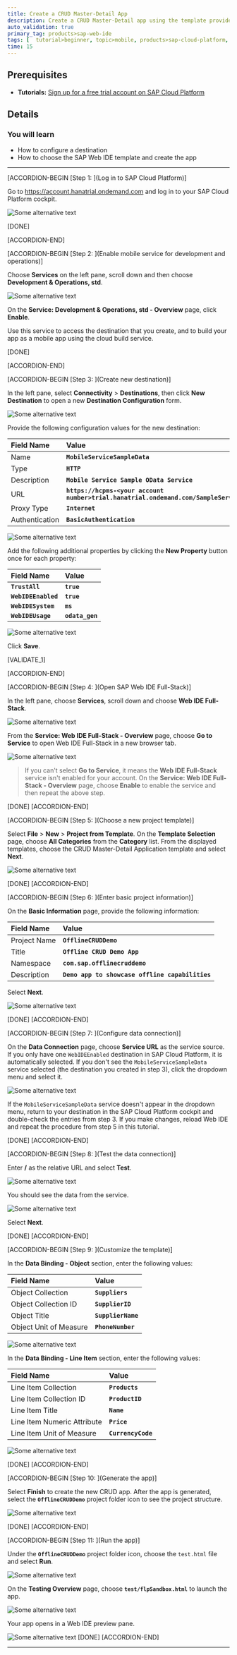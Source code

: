 ```yaml
---
title: Create a CRUD Master-Detail App
description: Create a CRUD Master-Detail app using the template provided by SAP Web IDE, and get it ready to be built as a hybrid app.
auto_validation: true
primary_tag: products>sap-web-ide
tags: [  tutorial>beginner, topic>mobile, products>sap-cloud-platform, products>sap-web-ide, products>sap-web-ide-plug-ins ]
time: 15
---
```


## Prerequisites  
 - **Tutorials:** [Sign up for a free trial account on SAP Cloud Platform](https://developers.sap.com/tutorials/hcp-create-trial-account.html)

## Details
### You will learn  
  - How to configure a destination
  - How to choose the SAP Web IDE template and create the app


---

[ACCORDION-BEGIN [Step 1: ](Log in to SAP Cloud Platform)]

Go to <https://account.hanatrial.ondemand.com> and log in to your SAP Cloud Platform cockpit.

![Some alternative text](step1.png)

[DONE]

[ACCORDION-END]

[ACCORDION-BEGIN [Step 2: ](Enable mobile service for development and operations)]

Choose **Services** on the left pane, scroll down and then choose **Development & Operations, std**.

![Some alternative text](step2.png)

On the **Service: Development & Operations, std - Overview** page, click **Enable**.

Use this service to access the destination that you create, and to build your app as a mobile app using the cloud build service.

[DONE]

[ACCORDION-END]

[ACCORDION-BEGIN [Step 3: ](Create new destination)]

In the left pane, select **Connectivity** > **Destinations**, then click **New Destination** to open a new **Destination Configuration** form.

![Some alternative text](step3-part1.png)

Provide the following configuration values for the new destination:

|  Field Name     | Value
|  :------------- | :-------------
|  Name           | **`MobileServiceSampleData`**
|  Type           | **`HTTP`**
|  Description    | **`Mobile Service Sample OData Service`**
|  URL            | **`https://hcpms-<your account number>trial.hanatrial.ondemand.com/SampleServices/ESPM.svc`**
|  Proxy Type     | **`Internet`**
|  Authentication | **`BasicAuthentication`**

![Some alternative text](step3-part2.png)

Add the following additional properties by clicking the **New Property** button once for each property:

|  Field Name     | Value
|  :------------- | :-------------
|  **`TrustAll`** | **`true`**
|  **`WebIDEEnabled`** | **`true`**
|  **`WebIDESystem`** |  **`ms`**
|  **`WebIDEUsage`** | **`odata_gen`**

![Some alternative text](step3-part3.png)

Click **Save**.

[VALIDATE_1]

[ACCORDION-END]


[ACCORDION-BEGIN [Step 4: ](Open SAP Web IDE Full-Stack)]

In the left pane, choose **Services**, scroll down and choose **Web IDE Full-Stack**.

![Some alternative text](step4-part1.png)

From the **Service: Web IDE Full-Stack - Overview** page, choose **Go to Service** to open Web IDE Full-Stack in a new browser tab.

![Some alternative text](step4-part2.png)

>If you can't select **Go to Service**, it means the **Web IDE Full-Stack** service isn't enabled for your account. On the **Service: Web IDE Full-Stack - Overview** page, choose **Enable** to enable the service and then repeat the above step.

[DONE]
[ACCORDION-END]

[ACCORDION-BEGIN [Step 5: ](Choose a new project template)]

Select **File** > **New** > **Project from Template**.
On the **Template Selection** page, choose **All Categories** from the **Category** list.
From the displayed templates, choose the CRUD Master-Detail Application template and select **Next**.

![Some alternative text](step5.png)

[DONE]
[ACCORDION-END]

[ACCORDION-BEGIN [Step 6: ](Enter basic project information)]

On the **Basic Information** page, provide the following information:

|  Field Name     | Value
|  :------------- | :-------------
|  Project Name           | **`OfflineCRUDDemo`**
|  Title           | **`Offline CRUD Demo App`**
|  Namespace    | **`com.sap.offlinecruddemo`**
|  Description            | **`Demo app to showcase offline capabilities`**

Select **Next**.

![Some alternative text](step6.png)

[DONE]
[ACCORDION-END]

[ACCORDION-BEGIN [Step 7: ](Configure data connection)]

On the **Data Connection** page, choose **Service URL** as the service source. If you only have one `WebIDEEnabled` destination in SAP Cloud Platform, it is automatically selected. If you don't see the `MobileServiceSampleData` service selected (the destination you created in step 3), click the dropdown menu and select it.

![Some alternative text](step7.png)

If the `MobileServiceSampleData` service doesn't appear in the dropdown menu, return to your destination in the SAP Cloud Platform cockpit and double-check the entries from step 3. If you make changes, reload Web IDE and repeat the procedure from step 5 in this tutorial.

[DONE]
[ACCORDION-END]

[ACCORDION-BEGIN [Step 8: ](Test the data connection)]

Enter **/** as the relative URL and select **Test**.

![Some alternative text](step8-part1.png)

You should see the data from the service.

![Some alternative text](step8-part2.png)

Select **Next**.

[DONE]
[ACCORDION-END]

[ACCORDION-BEGIN [Step 9: ](Customize the template)]

In the **Data Binding - Object** section, enter the following values:

|  Field Name     | Value
|  :------------- | :-------------
|  Object Collection           | **`Suppliers`**
|  Object Collection ID           | **`SupplierID`**
|  Object Title    | **`SupplierName`**
|  Object Unit of Measure     | **`PhoneNumber`**

![Some alternative text](step9-part1.png)

In the **Data Binding - Line Item** section, enter the following values:

|  Field Name     | Value
|  :------------- | :-------------
|  Line Item Collection         | **`Products`**
|  Line Item Collection ID           | **`ProductID`**
|  Line Item Title    | **`Name`**
|  Line Item Numeric Attribute            | **`Price`**
|  Line Item Unit of Measure     | **`CurrencyCode`**

![Some alternative text](step9-part2.png)

[DONE]
[ACCORDION-END]

[ACCORDION-BEGIN [Step 10: ](Generate the app)]

Select **Finish** to create the new CRUD app. After the app is generated, select the **`OfflineCRUDDemo`** project folder icon to see the project structure.

![Some alternative text](step10.png)

[DONE]
[ACCORDION-END]

[ACCORDION-BEGIN [Step 11: ](Run the app)]

Under the  **`OfflineCRUDDemo`** project folder icon, choose the `test.html` file and select **Run**.

![Some alternative text](step11-part1.png)

On the **Testing Overview** page, choose **`test/flpSandbox.html`** to launch the app.

![Some alternative text](step11-part2.png)

Your app opens in a Web IDE preview pane.

![Some alternative text](step11-part3.png)
[DONE]
[ACCORDION-END]


---
